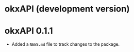 # okxAPI (development version)

# okxAPI 0.1.1

* Added a `NEWS.md` file to track changes to the package.
